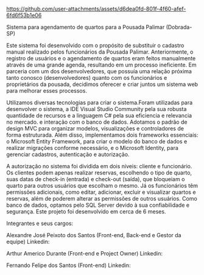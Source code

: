 https://github.com/user-attachments/assets/d6dea0fd-801f-4f60-afef-6fd6f53b1e06

Sistema para agendamento de quartos para a Pousada Palimar 
(Dobrada-SP)


Este sistema foi desenvolvido com o propósito de substituir o cadastro manual realizado pelos funcionários da Pousada Palimar. 
Anteriormente, o registro de usuários e o agendamento de quartos eram feitos manualmente através de uma grande agenda, resultando em um processo ineficiente. 
Em parceria com um dos desenvolvedores, que possuía uma relação próxima tanto conosco (desenvolvedores) quanto com os funcionários e proprietários da pousada, 
decidimos oferecer e criar juntos um sistema web para melhorar esses processos.

Utilizamos diversas tecnologias para criar o sistema.Foram utilizadas para desenvolver o sistema, a IDE Visual Studio Community pela sua robusta quantidade de recursos
e a linguagem C# pela sua eficiencia e relevancia no mercado.
e interação com o banco de dados. Adotamos o padrão de design MVC para organizar modelos, visualizações e controladores de forma estruturada. Além disso, implementamos dois frameworks essenciais:
o Microsoft Entity Framework, para criar o modelo do banco de dados e realizar migrações conforme necessário, e o Microsoft Identity, para gerenciar cadastros, autenticação e autorização.

A autorização no sistema foi dividida em dois níveis: cliente e funcionário. Os clientes podem apenas realizar reservas, escolhendo o tipo de quarto, suas datas de check-in (entrada) e check-out (saída), 
que bloqueiam o quarto para outros usuários que escolham o mesmo. Já os funcionários têm permissões adicionais, como editar, adicionar, excluir e visualizar quartos e reservas, além de poderem
alterar as permissões de outros usuários.
Como banco de dados, optamos pelo SQL Server devido à sua confiabilidade e segurança.
Este projeto foi desenvolvido em cerca de 6 meses.

Integrantes e seus cargos:

Alexandre José Peixoto dos Santos (Front-end, Back-end e Gestor da equipe)
Linkedin:

Arthur Americo Durante (Front-end e Project Owner)
Linkedin:

Fernando Felipe dos Santos (Front-end)
Linkedin:
